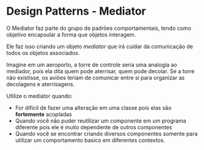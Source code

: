 # Design Patterns - Mediator

O Mediator faz parte do grupo de padrões comportamentais, tendo como objetivo encapsular a forma que objetos interagem.

Ele faz isso criando um objeto *mediator* que irá cuidar da comunicação de todos os objetos associados.

Imagine em um aeroporto, a torre de controle seria uma analogia ao mediador, pois ela dita quem pode aterrisar, quem pode decolar.
Se a torre não existisse, os aviões teriam de comunicar entre si para organizar as decolagens e aterrisagens.

Utilize o mediator quando:
* For díficil de fazer uma alteração em uma classe pois elas são **fortemente** acopladas
* Quando você não puder reutilizar um componente em um programa diferente pois ele é muito dependente de outros componentes
* Quando você se encontrar criando diversos componentes somente para utilizar um comportamento basico em diferentes contextos.
